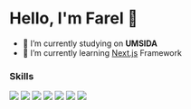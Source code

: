 # Hello, I'm Farel 👋

<!--
**znalfarel/znalfarel** is a ✨ _special_ ✨ repository because its `README.md` (this file) appears on your GitHub profile.

Here are some ideas to get you started:
-->

- 🔭 I’m currently studying on **UMSIDA**
- 🌱 I’m currently learning [Next.js](https://nextjs.org/) Framework

### Skills
<img src="{https://img.shields.io/badge/HTML5-E34F26?style=for-the-badge&logo=html5&logoColor=white}" />
<img src="{https://img.shields.io/badge/CSS3-1572B6?style=for-the-badge&logo=css3&logoColor=white}" />
<img src="{https://img.shields.io/badge/JavaScript-323330?style=for-the-badge&logo=javascript&logoColor=F7DF1E}" />
<img src="{https://img.shields.io/badge/React-20232A?style=for-the-badge&logo=react&logoColor=61DAFB}" />
<img src="{https://img.shields.io/badge/Node%20js-339933?style=for-the-badge&logo=nodedotjs&logoColor=white}" />
<img src="{https://img.shields.io/badge/next%20js-000000?style=for-the-badge&logo=nextdotjs&logoColor=white}" />
<img src="{https://img.shields.io/badge/Xampp-F37623?style=for-the-badge&logo=xampp&logoColor=white}" />